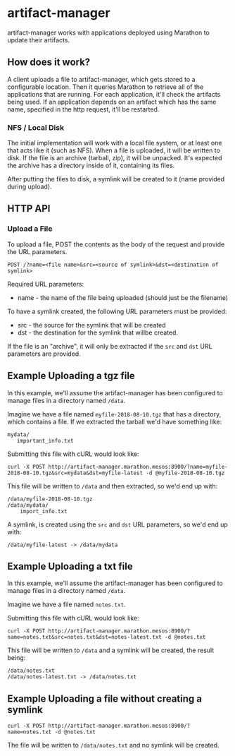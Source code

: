 # artifact-manager

artifact-manager works with applications deployed using Marathon to update their artifacts.

## How does it work?

A client uploads a file to artifact-manager, which gets stored to a configurable location. Then
it queries Marathon to retrieve all of the applications that are running. For each application,
it'll check the artifacts being used. If an application depends on an artifact which has the
same name, specified in the http request, it'll be restarted.

### NFS / Local Disk

The initial implementation will work with a local file system, or at least one that acts like it (such as NFS). When
a file is uploaded, it will be written to disk. If the file is an archive (tarball, zip), it will be unpacked. It's
expected the archive has a directory inside of it, containing its files.

After putting the files to disk, a symlink will be created to it (name provided during upload).

## HTTP API

### Upload a File

To upload a file, POST the contents as the body of the request and provide the
URL parameters.

`POST /?name=<file name>&src=<source of symlink>&dst=<destination of symlink>`

Required URL parameters:

* name - the name of the file being uploaded (should just be the filename)

To have a symlink created, the following URL parameters must be provided:

* src - the source for the symlink that will be created
* dst - the destination for the symlink that willbe created.

If the file is an "archive", it will only be extracted if the `src` and `dst` URL parameters
are provided.

## Example Uploading a tgz file

In this example, we'll assume the artifact-manager has been configured to manage files in a directory named
`/data`.

Imagine we have a file named `myfile-2018-08-10.tgz` that has a directory, which contains a file. If we
extracted the tarball we'd have something like:

```
mydata/
   important_info.txt
```

Submitting this file with cURL would look like:

```
curl -X POST http://artifact-manager.marathon.mesos:8900/?name=myfile-2018-08-10.tgz&src=mydata&dst=myfile-latest -d @myfile-2018-08-10.tgz
```

This file will be written to `/data` and then extracted, so we'd end up with:

```
/data/myfile-2018-08-10.tgz
/data/mydata/
    import_info.txt
```

A symlink, is created using the `src` and `dst` URL parameters, so we'd end up with:

```
/data/myfile-latest -> /data/mydata
```

## Example Uploading a txt file

In this example, we'll assume the artifact-manager has been configured to manage files in a directory named
`/data`.

Imagine we have a file named `notes.txt`.

Submitting this file with cURL would look like:

```
curl -X POST http://artifact-manager.marathon.mesos:8900/?name=notes.txt&src=notes.txt&dst=notes-latest.txt -d @notes.txt
```

This file will be written to `/data` and a symlink will be created, the result being:

```
/data/notes.txt
/data/notes-latest.txt -> /data/notes.txt
```

## Example Uploading a file without creating a symlink

```
curl -X POST http://artifact-manager.marathon.mesos:8900/?name=notes.txt -d @notes.txt
```

The file will be written to `/data/notes.txt` and no symlink will be created.